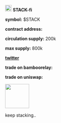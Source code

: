 <img src="https://srv-file12.gofile.io/download/iksPhb/PicsArt_08-06-09.12.19.png"
height="21"> **STACK-fi**

**symbol:** $STACK

**contract address:**

**circulation supply:** 200k

**max supply:** 800k


**[twitter](https://www.twitter.com/stack_fi)**


**trade on bamboorelay:**

**trade on uniswap:**


<img src="https://srv-file12.gofile.io/download/iksPhb/PicsArt_08-06-09.12.19.png"
height="78">

keep stacking..


 






